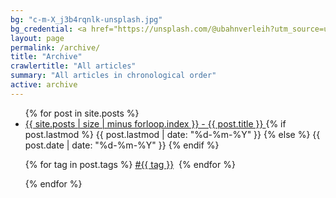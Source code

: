 ```yaml
---
bg: "c-m-X_j3b4rqnlk-unsplash.jpg"
bg_credential: <a href="https://unsplash.com/@ubahnverleih?utm_source=unsplash&utm_medium=referral&utm_content=creditCopyText">C M</a> on <a href="https://unsplash.com/?utm_source=unsplash&utm_medium=referral&utm_content=creditCopyText">Unsplash</a>
layout: page
permalink: /archive/
title: "Archive"
crawlertitle: "All articles"
summary: "All articles in chronological order"
active: archive
---
```


<ul class="year">
  {% for post in site.posts %}
    <li>
      <a href="{{ post.url | relative_url }}">
        {{ site.posts | size | minus forloop.index }} - {{ post.title }}
      </a>
      {% if post.lastmod %}
        <span class="date">{{ post.lastmod | date: "%d-%m-%Y" }}</span>
      {% else %}
        <span class="date">{{ post.date | date: "%d-%m-%Y" }}</span>
      {% endif %}
      <p class="post-meta">
        {% for tag in post.tags %}
          <a href="{{ site.baseurl }}/tags/#{{ tag | downcase }}">#{{ tag }}</a>&nbsp;
        {% endfor %}
      </p>
    </li>
  {% endfor %}
</ul>
